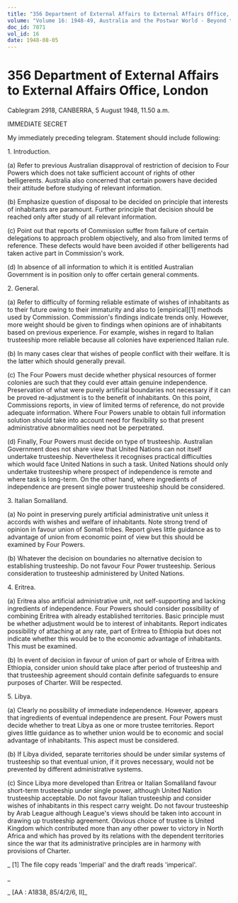 ```yaml
---
title: "356 Department of External Affairs to External Affairs Office, London"
volume: "Volume 16: 1948-49, Australia and the Postwar World - Beyond the Region"
doc_id: 7071
vol_id: 16
date: 1948-08-05
---
```


# 356 Department of External Affairs to External Affairs Office, London

Cablegram 2918, CANBERRA, 5 August 1948, 11.50 a.m.

IMMEDIATE SECRET

My immediately preceding telegram. Statement should include following:

1\. Introduction.

(a) Refer to previous Australian disapproval of restriction of decision to Four Powers which does not take sufficient account of rights of other belligerents. Australia also concerned that certain powers have decided their attitude before studying of relevant information.

(b) Emphasize question of disposal to be decided on principle that interests of inhabitants are paramount. Further principle that decision should be reached only after study of all relevant information.

(c) Point out that reports of Commission suffer from failure of certain delegations to approach problem objectively, and also from limited terms of reference. These defects would have been avoided if other belligerents had taken active part in Commission's work.

(d) In absence of all information to which it is entitled Australian Government is in position only to offer certain general comments.

2\. General.

(a) Refer to difficulty of forming reliable estimate of wishes of inhabitants as to their future owing to their immaturity and also to [empirical][1] methods used by Commission. Commission's findings indicate trends only. However, more weight should be given to findings when opinions are of inhabitants based on previous experience. For example, wishes in regard to Italian trusteeship more reliable because all colonies have experienced Italian rule.

(b) In many cases clear that wishes of people conflict with their welfare. It is the latter which should generally prevail.

(c) The Four Powers must decide whether physical resources of former colonies are such that they could ever attain genuine independence. Preservation of what were purely artificial boundaries not necessary if it can be proved re-adjustment is to the benefit of inhabitants. On this point, Commissions reports, in view of limited terms of reference, do not provide adequate information. Where Four Powers unable to obtain full information solution should take into account need for flexibility so that present administrative abnormalities need not be perpetrated.

(d) Finally, Four Powers must decide on type of trusteeship. Australian Government does not share view that United Nations can not itself undertake trusteeship. Nevertheless it recognises practical difficulties which would face United Nations in such a task. United Nations should only undertake trusteeship where prospect of independence is remote and where task is long-term. On the other hand, where ingredients of independence are present single power trusteeship should be considered.

3\. Italian Somaliland.

(a) No point in preserving purely artificial administrative unit unless it accords with wishes and welfare of inhabitants. Note strong trend of opinion in favour union of Somali tribes. Report gives little guidance as to advantage of union from economic point of view but this should be examined by Four Powers.

(b) Whatever the decision on boundaries no alternative decision to establishing trusteeship. Do not favour Four Power trusteeship. Serious consideration to trusteeship administered by United Nations.

4\. Eritrea.

(a) Eritrea also artificial administrative unit, not self-supporting and lacking ingredients of independence. Four Powers should consider possibility of combining Eritrea with already established territories. Basic principle must be whether adjustment would be to interest of inhabitants. Report indicates possibility of attaching at any rate, part of Eritrea to Ethiopia but does not indicate whether this would be to the economic advantage of inhabitants. This must be examined.

(b) In event of decision in favour of union of part or whole of Eritrea with Ethiopia, consider union should take place after period of trusteeship and that trusteeship agreement should contain definite safeguards to ensure purposes of Charter. Will be respected.

5\. Libya.

(a) Clearly no possibility of immediate independence. However, appears that ingredients of eventual independence are present. Four Powers must decide whether to treat Libya as one or more trustee territories. Report gives little guidance as to whether union would be to economic and social advantage of inhabitants. This aspect must be considered.

(b) If Libya divided, separate territories should be under similar systems of trusteeship so that eventual union, if it proves necessary, would not be prevented by different administrative systems.

(c) Since Libya more developed than Eritrea or Italian Somaliland favour short-term trusteeship under single power, although United Nation trusteeship acceptable. Do not favour Italian trusteeship and consider wishes of inhabitants in this respect carry weight. Do not favour trusteeship by Arab League although League's views should be taken into account in drawing up trusteeship agreement. Obvious choice of trustee is United Kingdom which contributed more than any other power to victory in North Africa and which has proved by its relations with the dependent territories since the war that its administrative principles are in harmony with provisions of Charter.

_ [1] The file copy reads 'Imperial' and the draft reads 'imperical'.

_

_ [AA : A1838, 85/4/2/6, II]_

